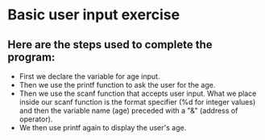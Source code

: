 # Basic user input exercise

## Here are the steps used to complete the program:

- First we declare the variable for age input.
- Then we use the printf function to ask the user for the age.
- Then we use the scanf function that accepts user input. What we place inside our scanf function is the format specifier (%d for integer values) and then the variable name (age) preceded with a "&" (address of operator).
- We then use printf again to display the user's age.